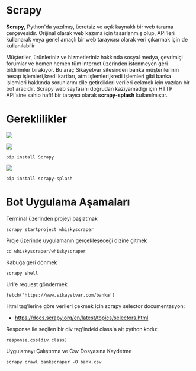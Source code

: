 <h1 align="left"> Scrapy </h1>

<b>Scrapy</b>, Python'da yazılmış, ücretsiz ve açık kaynaklı bir web tarama çerçevesidir. Orijinal olarak web kazıma için tasarlanmış olup, API'leri kullanarak veya genel amaçlı bir web tarayıcısı olarak veri çıkarmak için de kullanılabilir

Müşteriler, ürünleriniz ve hizmetleriniz hakkında sosyal medya, çevrimiçi forumlar ve hemen hemen tüm internet üzerinden istenmeyen geri bildirimler bırakıyor. Bu araç Sikayetvar sitesinden banka müşterilerinin hesap işlemleri,kredi kartları, atm işlemleri,kredi işlemleri gibi banka işlemleri hakkında sorunlarını dile getirdikleri verileri çekmek için yazılan bir bot aracıdır. Scrapy web sayfasını doğrudan kazıyamadığı için HTTP API'sine sahip hafif bir tarayıcı olarak <b>scrapy-splash</b> kullanılmıştır.

<h1 align="left"> Gereklilikler </h1>
<a href="https://www.python.org/downloads/" target="blank"><img align="center" src="https://img.shields.io/pypi/pyversions/Scrapy.svg"></a>

<a href="https://pypi.python.org/pypi/Scrapy" target="blank"><img align="center" src="https://img.shields.io/pypi/v/Scrapy.svg"></a>
```
pip install Scrapy
```
<a href="https://pypi.org/project/scrapy-splash/" target="blank"><img align="center" src="https://warehouse-camo.ingress.cmh1.psfhosted.org/2cbf025d98e1b5f88fe9cf799749232d23dbb19d/68747470733a2f2f696d672e736869656c64732e696f2f707970692f762f7363726170792d73706c6173682e737667"></a>
```
pip install scrapy-splash
```
<h1 align="left"> Bot Uygulama Aşamaları </h1>

Terminal üzerinden projeyi başlatmak
```
scrapy startproject whiskyscraper
```
Proje üzerinde uygulamanın gerçekleşeceği dizine gitmek
```
cd whiskyscraper/whiskyscraper
```
Kabuğa geri dönmek
```
scrapy shell
```
Url'e request göndermek
```
fetch('https://www.sikayetvar.com/banka')
```
Html tag'lerine göre verileri çekmek için scrapy selector documentasyon: 

- https://docs.scrapy.org/en/latest/topics/selectors.html

Response ile seçilen bir div tag'indeki class'a ait python kodu: 
```
response.css(div.class)
```
Uygulamayı Çalıştırma ve Csv Dosyasına Kaydetme

```
scrapy crawl bankscraper -O bank.csv
```
